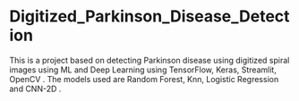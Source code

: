 # Digitized_Parkinson_Disease_Detection
This is a project based on detecting Parkinson disease using digitized spiral images using ML and Deep Learning using TensorFlow, Keras, Streamlit, OpenCV . The models used are Random Forest, Knn, Logistic Regression and CNN-2D .
